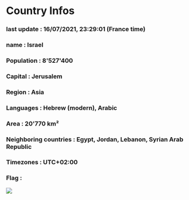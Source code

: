 # Country  Infos
### last update : 16/07/2021, 23:29:01 (France time)

### name : Israel
### Population : 8'527'400
### Capital : Jerusalem
### Region : Asia
### Languages : Hebrew (modern), Arabic
### Area : 20'770 km²
### Neighboring countries : Egypt, Jordan, Lebanon, Syrian Arab Republic
### Timezones : UTC+02:00

### Flag :
![](https://restcountries.eu/data/isr.svg)